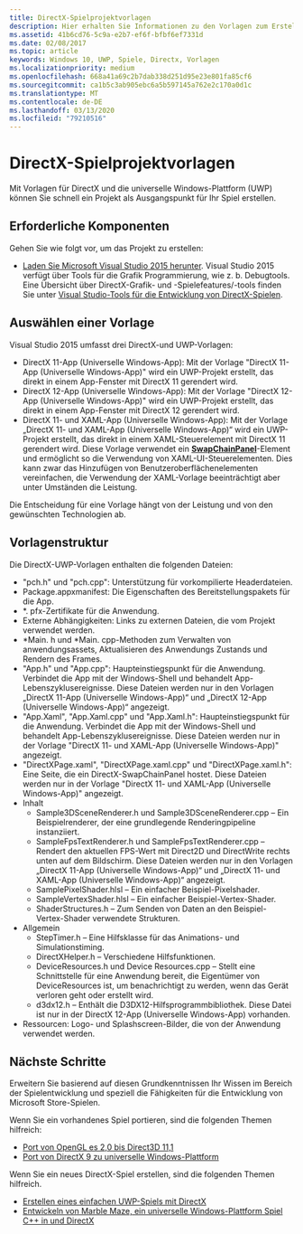 ```yaml
---
title: DirectX-Spielprojektvorlagen
description: Hier erhalten Sie Informationen zu den Vorlagen zum Erstellen eines DirectX-Spiels für die Universelle Windows-Plattform (UWP).
ms.assetid: 41b6cd76-5c9a-e2b7-ef6f-bfbf6ef7331d
ms.date: 02/08/2017
ms.topic: article
keywords: Windows 10, UWP, Spiele, Directx, Vorlagen
ms.localizationpriority: medium
ms.openlocfilehash: 668a41a69c2b7dab338d251d95e23e801fa85cf6
ms.sourcegitcommit: ca1b5c3ab905ebc6a5b597145a762e2c170a0d1c
ms.translationtype: MT
ms.contentlocale: de-DE
ms.lasthandoff: 03/13/2020
ms.locfileid: "79210516"
---
```

# <a name="directx-game-project-templates"></a>DirectX-Spielprojektvorlagen



Mit Vorlagen für DirectX und die universelle Windows-Plattform (UWP) können Sie schnell ein Projekt als Ausgangspunkt für Ihr Spiel erstellen.

## <a name="prerequisites"></a>Erforderliche Komponenten


Gehen Sie wie folgt vor, um das Projekt zu erstellen:

-   [Laden Sie Microsoft Visual Studio 2015 herunter](https://visualstudio.microsoft.com/vs/). Visual Studio 2015 verfügt über Tools für die Grafik Programmierung, wie z. b. Debugtools. Eine Übersicht über DirectX-Grafik- und -Spielefeatures/-tools finden Sie unter [Visual Studio-Tools für die Entwicklung von DirectX-Spielen](set-up-visual-studio-for-game-development.md).

## <a name="choosing-a-template"></a>Auswählen einer Vorlage


Visual Studio 2015 umfasst drei DirectX-und UWP-Vorlagen:

-   DirectX 11-App (Universelle Windows-App): Mit der Vorlage "DirectX 11-App (Universelle Windows-App)" wird ein UWP-Projekt erstellt, das direkt in einem App-Fenster mit DirectX 11 gerendert wird.
-   DirectX 12-App (Universelle Windows-App): Mit der Vorlage "DirectX 12-App (Universelle Windows-App)" wird ein UWP-Projekt erstellt, das direkt in einem App-Fenster mit DirectX 12 gerendert wird.
-   DirectX 11- und XAML-App (Universelle Windows-App): Mit der Vorlage „DirectX 11- und XAML-App (Universelle Windows-App)“ wird ein UWP-Projekt erstellt, das direkt in einem XAML-Steuerelement mit DirectX 11 gerendert wird. Diese Vorlage verwendet ein [**SwapChainPanel**](https://docs.microsoft.com/uwp/api/Windows.UI.Xaml.Controls.SwapChainPanel)-Element und ermöglicht so die Verwendung von XAML-UI-Steuerelementen. Dies kann zwar das Hinzufügen von Benutzeroberflächenelementen vereinfachen, die Verwendung der XAML-Vorlage beeinträchtigt aber unter Umständen die Leistung.

Die Entscheidung für eine Vorlage hängt von der Leistung und von den gewünschten Technologien ab.

## <a name="template-structure"></a>Vorlagenstruktur


Die DirectX-UWP-Vorlagen enthalten die folgenden Dateien:

-   "pch.h" und "pch.cpp": Unterstützung für vorkompilierte Headerdateien.
-   Package.appxmanifest: Die Eigenschaften des Bereitstellungspakets für die App.
-   \*. pfx-Zertifikate für die Anwendung.
-   Externe Abhängigkeiten: Links zu externen Dateien, die vom Projekt verwendet werden.
-   \*Main. h und \*Main. cpp-Methoden zum Verwalten von anwendungsassets, Aktualisieren des Anwendungs Zustands und Rendern des Frames.
-   "App.h" und "App.cpp": Haupteinstiegspunkt für die Anwendung. Verbindet die App mit der Windows-Shell und behandelt App-Lebenszyklusereignisse. Diese Dateien werden nur in den Vorlagen „DirectX 11-App (Universelle Windows-App)“ und „DirectX 12-App (Universelle Windows-App)“ angezeigt.
-   "App.Xaml", "App.Xaml.cpp" und "App.Xaml.h": Haupteinstiegspunkt für die Anwendung. Verbindet die App mit der Windows-Shell und behandelt App-Lebenszyklusereignisse. Diese Dateien werden nur in der Vorlage "DirectX 11- und XAML-App (Universelle Windows-App)" angezeigt.
-   "DirectXPage.xaml", "DirectXPage.xaml.cpp" und "DirectXPage.xaml.h": Eine Seite, die ein DirectX-SwapChainPanel hostet. Diese Dateien werden nur in der Vorlage "DirectX 11- und XAML-App (Universelle Windows-App)" angezeigt.
-   Inhalt
    -   Sample3DSceneRenderer.h und Sample3DSceneRenderer.cpp – Ein Beispielrenderer, der eine grundlegende Renderingpipeline instanziiert.
    -   SampleFpsTextRenderer.h und SampleFpsTextRenderer.cpp – Rendert den aktuellen FPS-Wert mit Direct2D und DirectWrite rechts unten auf dem Bildschirm. Diese Dateien werden nur in den Vorlagen „DirectX 11-App (Universelle Windows-App)“ und „DirectX 11- und XAML-App (Universelle Windows-App)“ angezeigt.
    -   SamplePixelShader.hlsl – Ein einfacher Beispiel-Pixelshader.
    -   SampleVertexShader.hlsl – Ein einfacher Beispiel-Vertex-Shader.
    -   ShaderStructures.h – Zum Senden von Daten an den Beispiel-Vertex-Shader verwendete Strukturen.
-   Allgemein
    -   StepTimer.h – Eine Hilfsklasse für das Animations- und Simulationstiming.
    -   DirectXHelper.h – Verschiedene Hilfsfunktionen.
    -   DeviceResources.h und Device Resources.cpp – Stellt eine Schnittstelle für eine Anwendung bereit, die Eigentümer von DeviceResources ist, um benachrichtigt zu werden, wenn das Gerät verloren geht oder erstellt wird.
    -   d3dx12.h – Enthält die D3DX12-Hilfsprogrammbibliothek. Diese Datei ist nur in der DirectX 12-App (Universelle Windows-App) vorhanden.
-   Ressourcen: Logo- und Splashscreen-Bilder, die von der Anwendung verwendet werden.

## <a name="next-steps"></a>Nächste Schritte


Erweitern Sie basierend auf diesen Grundkenntnissen Ihr Wissen im Bereich der Spielentwicklung und speziell die Fähigkeiten für die Entwicklung von Microsoft Store-Spielen.

Wenn Sie ein vorhandenes Spiel portieren, sind die folgenden Themen hilfreich:

-   [Port von OpenGL es 2,0 bis Direct3D 11,1](port-from-opengl-es-2-0-to-directx-11-1.md)
-   [Port von DirectX 9 zu universelle Windows-Plattform](porting-your-directx-9-game-to-windows-store.md)

Wenn Sie ein neues DirectX-Spiel erstellen, sind die folgenden Themen hilfreich.

-   [Erstellen eines einfachen UWP-Spiels mit DirectX](tutorial--create-your-first-uwp-directx-game.md)
-   [Entwickeln von Marble Maze, ein universelle Windows-Plattform Spiel C++ in und DirectX](developing-marble-maze-a-windows-store-game-in-cpp-and-directx.md)